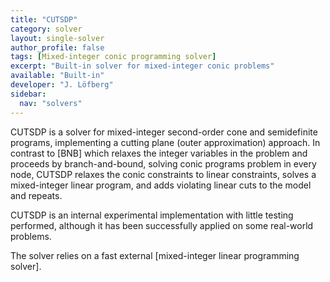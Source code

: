 ```yaml
---
title: "CUTSDP"
category: solver
layout: single-solver
author_profile: false
tags: [Mixed-integer conic programming solver]
excerpt: "Built-in solver for mixed-integer conic problems"
available: "Built-in"
developer: "J. Löfberg"
sidebar:
  nav: "solvers"
---
```


CUTSDP is a solver for mixed-integer second-order cone and semidefinite programs, implementing a cutting plane (outer approximation) approach. In contrast to [BNB] which relaxes the integer variables in the problem and proceeds by branch-and-bound, solving conic programs problem in every node, CUTSDP relaxes the conic constraints to linear constraints, solves a mixed-integer linear program, and adds violating linear cuts to the model and repeats.

CUTSDP is an internal experimental implementation with little testing performed, although it has been successfully applied on some real-world problems.

The solver relies on a fast external [mixed-integer linear programming solver].
